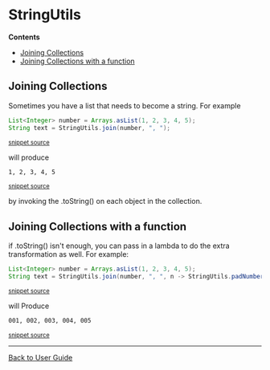 <!--
GENERATED FILE - DO NOT EDIT
This file was generated by [MarkdownSnippets](https://github.com/SimonCropp/MarkdownSnippets).
Source File: /approvaltests-util/docs/mdsource/StringUtils.source.md
To change this file edit the source file and then run MarkdownSnippets.
-->
<a id="top"></a>

# StringUtils



<!-- START doctoc generated TOC please keep comment here to allow auto update -->
<!-- DON'T EDIT THIS SECTION, INSTEAD RE-RUN doctoc TO UPDATE -->
**Contents**

- [Joining Collections](#joining-collections)
- [Joining Collections with a function](#joining-collections-with-a-function)

<!-- END doctoc generated TOC please keep comment here to allow auto update -->

## Joining Collections

Sometimes you have a list that needs to become a string.
For example
<!-- snippet: join_collection -->
```java
List<Integer> number = Arrays.asList(1, 2, 3, 4, 5);
String text = StringUtils.join(number, ", ");
```
<sup>[snippet source](/approvaltests-util/src/test/java/com/spun/util/tests/StringUtilsTest.java#L52-L55)</sup>
<!-- endsnippet -->
will produce
<!-- snippet: /approvaltests-util/src/test/java/com/spun/util/tests/StringUtilsTest.testJoinCollection.approved.txt -->
```txt
1, 2, 3, 4, 5
```
<sup>[snippet source](/approvaltests-util/src/test/java/com/spun/util/tests/StringUtilsTest.testJoinCollection.approved.txt#L1-L1)</sup>
<!-- endsnippet -->
by invoking the .toString() on each object in the collection.

## Joining Collections with a function
if .toString() isn't enough, you can pass in a lambda to do the extra transformation as well.
For example:
<!-- snippet: join_collection_with_lambda -->
```java
List<Integer> number = Arrays.asList(1, 2, 3, 4, 5);
String text = StringUtils.join(number, ", ", n -> StringUtils.padNumber(n, 3));
```
<sup>[snippet source](/approvaltests-util/src/test/java/com/spun/util/tests/StringUtilsTest.java#L60-L63)</sup>
<!-- endsnippet -->
will Produce
<!-- snippet: /approvaltests-util/src/test/java/com/spun/util/tests/StringUtilsTest.testJoinCollectionWithFunction.approved.txt -->
```txt
001, 002, 003, 004, 005
```
<sup>[snippet source](/approvaltests-util/src/test/java/com/spun/util/tests/StringUtilsTest.testJoinCollectionWithFunction.approved.txt#L1-L1)</sup>
<!-- endsnippet -->

---

[Back to User Guide](README.md#top)
